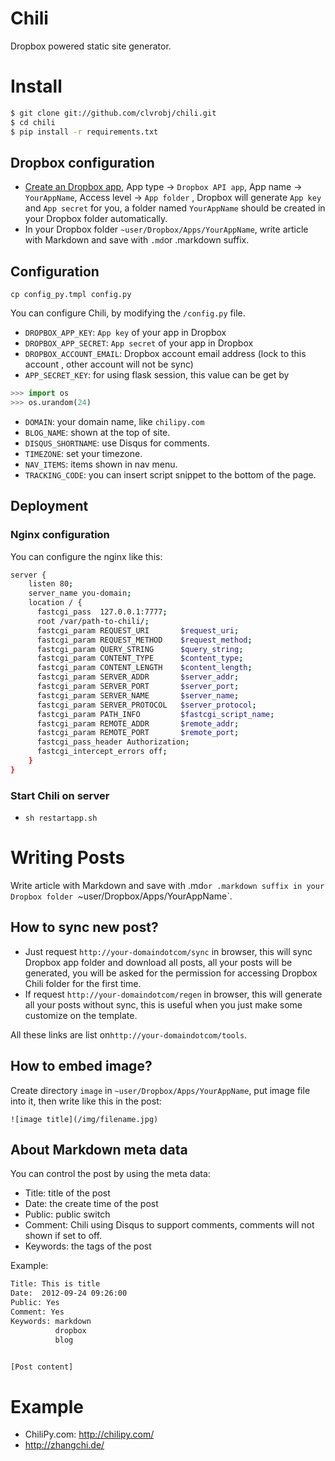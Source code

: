 Chili
=====
Dropbox powered static site generator.

# Install
```bash
$ git clone git://github.com/clvrobj/chili.git
$ cd chili
$ pip install -r requirements.txt
```

## Dropbox configuration
* [Create an Dropbox app](https://www.dropbox.com/developers/apps), App type → `Dropbox API app`, App name → `YourAppName`, Access level → `App folder` , Dropbox will generate `App key` and `App secret` for you, a folder named `YourAppName` should be created in your Dropbox folder automatically.
* In your Dropbox folder `~user/Dropbox/Apps/YourAppName`, write article with Markdown and save with `.md`or .markdown suffix.

## Configuration
`cp config_py.tmpl config.py`

You can configure Chili, by modifying the `/config.py` file.

* `DROPBOX_APP_KEY`: `App key` of your app in Dropbox
* `DROPBOX_APP_SECRET`: `App secret` of your app in Dropbox
* `DROPBOX_ACCOUNT_EMAIL`: Dropbox account email address (lock to this account , other account will not be sync)
* `APP_SECRET_KEY`: for using flask session, this value can be get by

``` python
>>> import os
>>> os.urandom(24)
```

* `DOMAIN`: your domain name, like `chilipy.com`
* `BLOG_NAME`: shown at the top of site.
* `DISQUS_SHORTNAME`: use Disqus for comments.
* `TIMEZONE`: set your timezone.
* `NAV_ITEMS`: items shown in nav menu.
* `TRACKING_CODE`: you can insert script snippet to the bottom of the page.


## Deployment
### Nginx configuration
You can configure the nginx like this:

``` bash
server {
    listen 80;
    server_name you-domain;
    location / {
      fastcgi_pass  127.0.0.1:7777;
      root /var/path-to-chili/;
      fastcgi_param REQUEST_URI       $request_uri;
      fastcgi_param REQUEST_METHOD    $request_method;
      fastcgi_param QUERY_STRING      $query_string;
      fastcgi_param CONTENT_TYPE      $content_type;
      fastcgi_param CONTENT_LENGTH    $content_length;
      fastcgi_param SERVER_ADDR       $server_addr;
      fastcgi_param SERVER_PORT       $server_port;
      fastcgi_param SERVER_NAME       $server_name;
      fastcgi_param SERVER_PROTOCOL   $server_protocol;
      fastcgi_param PATH_INFO         $fastcgi_script_name;
      fastcgi_param REMOTE_ADDR       $remote_addr;
      fastcgi_param REMOTE_PORT       $remote_port;
      fastcgi_pass_header Authorization;
      fastcgi_intercept_errors off;
    }
}
```


### Start Chili on server
* `sh restartapp.sh`

# Writing Posts
Write article with Markdown and save with .md`or .markdown suffix in your Dropbox folder `~user/Dropbox/Apps/YourAppName`.

## How to sync new post?
* Just request `http://your-domaindotcom/sync` in browser,  this will sync Dropbox app folder and download all posts, all your posts will be generated,  you will be asked for the permission for accessing Dropbox Chili folder for the first time.
* If request `http://your-domaindotcom/regen` in browser, this will generate all your posts without sync, this is useful when you just make some customize on the template.

All these links are list on`http://your-domaindotcom/tools`.

## How to embed image?
Create directory `image` in `~user/Dropbox/Apps/YourAppName`, put image file into it, then write like this in the post:

`![image title](/img/filename.jpg)`

## About Markdown meta data
You can control the post by using the meta data:

* Title: title of the post
* Date: the create time of the post
* Public: public switch
* Comment: Chili using Disqus to support comments, comments will not shown if set to off.
* Keywords: the tags of the post

Example:

``` bash
Title: This is title
Date:  2012-09-24 09:26:00
Public: Yes
Comment: Yes
Keywords: markdown
          dropbox
          blog


[Post content]
```

# Example
* ChiliPy.com: <http://chilipy.com/>
* <http://zhangchi.de/>
